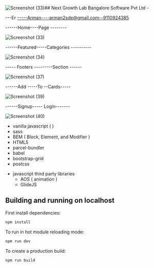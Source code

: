 ![Screenshot (33)](https://github.com/ER-ARMAN/Nextg-Growth-Labs/assets/122722847/a5a7a518-72be-4e71-b192-9a5728b669f9)## Next Growth Lab Bangalore Software Pvt Ltd -

---Er -----Arman----arman2sde@gmail.com--9110924385

------Home----Page --------

![Screenshot (33)](https://github.com/ER-ARMAN/Nextg-Growth-Labs/assets/122722847/67a0b1b1-9df5-480a-8850-0441ab8fc7a8)



------Featured-----Categories ----------


![Screenshot (34)](https://github.com/ER-ARMAN/Nextg-Growth-Labs/assets/122722847/d156c5bf-125b-4dbd-8b65-f9eb5269009d)



----- Footers ---------Section ------


![Screenshot (37)](https://github.com/ER-ARMAN/Nextg-Growth-Labs/assets/122722847/fa2c8ee5-3ab6-41ad-adc6-6b3463f0a485)


------Add -----To --Cards-----


![Screenshot (39)](https://github.com/ER-ARMAN/Nextg-Growth-Labs/assets/122722847/e7267885-4e14-4311-92f3-39779df410a3)



------Signup----- Login-------



![Screenshot (40)](https://github.com/ER-ARMAN/Nextg-Growth-Labs/assets/122722847/fbbe1994-8bdf-4356-bad1-602aa7bcc3ff)



- vanilla javascript ( )
- sass
- BEM ( Block, Element, and Modifier )
- HTML5
- parcel-bundler
- babel
- bootstrap-grid
- postcss

* javascript third party libraries
  - AOS ( animation )
  - GlideJS

## Building and running on localhost

First install dependencies:

```sh
npm install
```

To run in hot module reloading mode:

```sh
npm run dev
```

To create a production build:

```sh
npm run build
```
